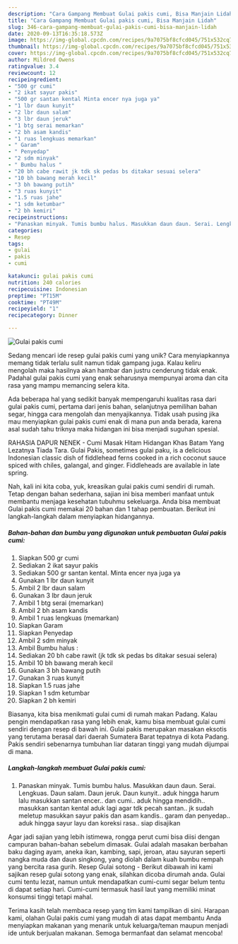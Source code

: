 ```yaml
---
description: "Cara Gampang Membuat Gulai pakis cumi, Bisa Manjain Lidah"
title: "Cara Gampang Membuat Gulai pakis cumi, Bisa Manjain Lidah"
slug: 346-cara-gampang-membuat-gulai-pakis-cumi-bisa-manjain-lidah
date: 2020-09-13T16:35:18.573Z
image: https://img-global.cpcdn.com/recipes/9a7075bf8cfcd045/751x532cq70/gulai-pakis-cumi-foto-resep-utama.jpg
thumbnail: https://img-global.cpcdn.com/recipes/9a7075bf8cfcd045/751x532cq70/gulai-pakis-cumi-foto-resep-utama.jpg
cover: https://img-global.cpcdn.com/recipes/9a7075bf8cfcd045/751x532cq70/gulai-pakis-cumi-foto-resep-utama.jpg
author: Mildred Owens
ratingvalue: 3.4
reviewcount: 12
recipeingredient:
- "500 gr cumi"
- "2 ikat sayur pakis"
- "500 gr santan kental Minta encer nya juga ya"
- "1 lbr daun kunyit"
- "2 lbr daun salam"
- "3 lbr daun jeruk"
- "1 btg serai memarkan"
- "2 bh asam kandis"
- "1 ruas lengkuas memarkan"
- " Garam"
- " Penyedap"
- "2 sdm minyak"
- " Bumbu halus "
- "20 bh cabe rawit jk tdk sk pedas bs ditakar sesuai selera"
- "10 bh bawang merah kecil"
- "3 bh bawang putih"
- "3 ruas kunyit"
- "1.5 ruas jahe"
- "1 sdm ketumbar"
- "2 bh kemiri"
recipeinstructions:
- "Panaskan minyak. Tumis bumbu halus. Masukkan daun daun. Serai. Lengkuas. Daun salam. Daun jeruk. Daun kunyit.. aduk hingga harum lalu masukkan santan encer.. dan cumi.. aduk hingga mendidih.. masukkan santan kental aduk lagi agar tdk pecah santan.. jk sudah meletup masukkan sayur pakis dan asam kandis.. garam dan penyedap.. aduk hingga sayur layu dan koreksi rasa.. siap disajikan"
categories:
- Resep
tags:
- gulai
- pakis
- cumi

katakunci: gulai pakis cumi 
nutrition: 240 calories
recipecuisine: Indonesian
preptime: "PT15M"
cooktime: "PT49M"
recipeyield: "1"
recipecategory: Dinner

---
```



![Gulai pakis cumi](https://img-global.cpcdn.com/recipes/9a7075bf8cfcd045/751x532cq70/gulai-pakis-cumi-foto-resep-utama.jpg)

Sedang mencari ide resep gulai pakis cumi yang unik? Cara menyiapkannya memang tidak terlalu sulit namun tidak gampang juga. Kalau keliru mengolah maka hasilnya akan hambar dan justru cenderung tidak enak. Padahal gulai pakis cumi yang enak seharusnya mempunyai aroma dan cita rasa yang mampu memancing selera kita.

Ada beberapa hal yang sedikit banyak mempengaruhi kualitas rasa dari gulai pakis cumi, pertama dari jenis bahan, selanjutnya pemilihan bahan segar, hingga cara mengolah dan menyajikannya. Tidak usah pusing jika mau menyiapkan gulai pakis cumi enak di mana pun anda berada, karena asal sudah tahu triknya maka hidangan ini bisa menjadi suguhan spesial.

RAHASIA DAPUR NENEK - Cumi Masak Hitam Hidangan Khas Batam Yang Lezatnya Tiada Tara. Gulai Pakis, sometimes gulai paku, is a delicious Indonesian classic dish of fiddlehead ferns cooked in a rich coconut sauce spiced with chiles, galangal, and ginger. Fiddleheads are available in late spring.


Nah, kali ini kita coba, yuk, kreasikan gulai pakis cumi sendiri di rumah. Tetap dengan bahan sederhana, sajian ini bisa memberi manfaat untuk membantu menjaga kesehatan tubuhmu sekeluarga. Anda bisa membuat Gulai pakis cumi memakai 20 bahan dan 1 tahap pembuatan. Berikut ini langkah-langkah dalam menyiapkan hidangannya.

<!--inarticleads1-->

##### Bahan-bahan dan bumbu yang digunakan untuk pembuatan Gulai pakis cumi:

1. Siapkan 500 gr cumi
1. Sediakan 2 ikat sayur pakis
1. Sediakan 500 gr santan kental. Minta encer nya juga ya
1. Gunakan 1 lbr daun kunyit
1. Ambil 2 lbr daun salam
1. Gunakan 3 lbr daun jeruk
1. Ambil 1 btg serai (memarkan)
1. Ambil 2 bh asam kandis
1. Ambil 1 ruas lengkuas (memarkan)
1. Siapkan  Garam
1. Siapkan  Penyedap
1. Ambil 2 sdm minyak
1. Ambil  Bumbu halus :
1. Sediakan 20 bh cabe rawit (jk tdk sk pedas bs ditakar sesuai selera)
1. Ambil 10 bh bawang merah kecil
1. Gunakan 3 bh bawang putih
1. Gunakan 3 ruas kunyit
1. Siapkan 1.5 ruas jahe
1. Siapkan 1 sdm ketumbar
1. Siapkan 2 bh kemiri


Biasanya, kita bisa menikmati gulai cumi di rumah makan Padang. Kalau pengin mendapatkan rasa yang lebih enak, kamu bisa membuat gulai cumi sendiri dengan resep di bawah ini. Gulai pakis merupakan masakan eksotis yang terutama berasal dari daerah Sumatera Barat tepatnya di kota Padang. Pakis sendiri sebenarnya tumbuhan liar dataran tinggi yang mudah dijumpai di mana. 

<!--inarticleads2-->

##### Langkah-langkah membuat Gulai pakis cumi:

1. Panaskan minyak. Tumis bumbu halus. Masukkan daun daun. Serai. Lengkuas. Daun salam. Daun jeruk. Daun kunyit.. aduk hingga harum lalu masukkan santan encer.. dan cumi.. aduk hingga mendidih.. masukkan santan kental aduk lagi agar tdk pecah santan.. jk sudah meletup masukkan sayur pakis dan asam kandis.. garam dan penyedap.. aduk hingga sayur layu dan koreksi rasa.. siap disajikan


Agar jadi sajian yang lebih istimewa, rongga perut cumi bisa diisi dengan campuran bahan-bahan sebelum dimasak. Gulai adalah masakan berbahan baku daging ayam, aneka ikan, kambing, sapi, jeroan, atau sayuran seperti nangka muda dan daun singkong, yang diolah dalam kuah bumbu rempah yang bercita rasa gurih. Resep Gulai sotong - Berikut dibawah ini kami sajikan resep gulai sotong yang enak, silahkan dicoba dirumah anda. Gulai cumi tentu lezat, namun untuk mendapatkan cumi-cumi segar belum tentu di dapat setiap hari. Cumi-cumi termasuk hasil laut yang memiliki minat konsumsi tinggi tetapi mahal. 

Terima kasih telah membaca resep yang tim kami tampilkan di sini. Harapan kami, olahan Gulai pakis cumi yang mudah di atas dapat membantu Anda menyiapkan makanan yang menarik untuk keluarga/teman maupun menjadi ide untuk berjualan makanan. Semoga bermanfaat dan selamat mencoba!
